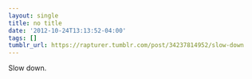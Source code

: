 ```yaml
---
layout: single
title: no title
date: '2012-10-24T13:13:52-04:00'
tags: []
tumblr_url: https://rapturer.tumblr.com/post/34237814952/slow-down
---
```

Slow down.

